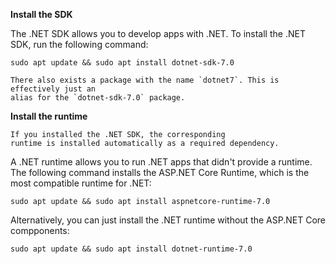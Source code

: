 **Install the SDK**

The .NET SDK allows you to develop apps with .NET.
To install the .NET SDK, run the following command:

```text
sudo apt update && sudo apt install dotnet-sdk-7.0
```

```{tip}
There also exists a package with the name `dotnet7`. This is effectively just an
alias for the `dotnet-sdk-7.0` package.
```

**Install the runtime**

```{note}
If you installed the .NET SDK, the corresponding
runtime is installed automatically as a required dependency.
```

A .NET runtime allows you to run .NET apps that didn't provide a runtime.
The following command installs the ASP\.NET Core Runtime, which is the most
compatible runtime for .NET:

```text
sudo apt update && sudo apt install aspnetcore-runtime-7.0
```

Alternatively, you can just install the .NET runtime without the ASP\.NET Core
compponents:

```text
sudo apt update && sudo apt install dotnet-runtime-7.0
```

